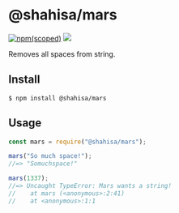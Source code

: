 # @shahisa/mars

[![npm(scoped)](https://img.shields.io/badge/npm-v3.0.0-green.svg)](https://github.com/shahisa/mars)
[![](https://img.shields.io/github/license/shahisa/mars.svg)](https://github.com/shahisa/mars)

Removes all spaces from string.

## Install

```
$ npm install @shahisa/mars
```

## Usage



```js
const mars = require("@shahisa/mars");

mars("So much space!");
//=> "Somuchspace!"

mars(1337);
//=> Uncaught TypeError: Mars wants a string!
//    at mars (<anonymous>:2:41)
//    at <anonymous>:1:1
```
